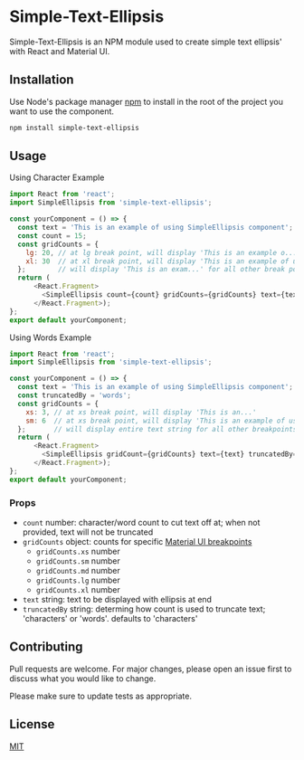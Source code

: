 # Simple-Text-Ellipsis #

Simple-Text-Ellipsis is an NPM module used to create simple text ellipsis' with React and Material UI.

## Installation

Use Node's package manager [npm](https://docs.npmjs.com/) to install in the root of the project you want to use the component.

```bash
npm install simple-text-ellipsis
```

## Usage

Using Character Example
```javascript
import React from 'react';
import SimpleEllipsis from 'simple-text-ellipsis';

const yourComponent = () => {
  const text = 'This is an example of using SimpleEllipsis component';
  const count = 15;
  const gridCounts = {
    lg: 20, // at lg break point, will display 'This is an example o...'
    xl: 30  // at xl break point, will display 'This is an example of using Si...'
  };        // will display 'This is an exam...' for all other break points since count prop is specified
  return (
      <React.Fragment>
        <SimpleEllipsis count={count} gridCounts={gridCounts} text={text} />
      </React.Fragment>);
};
export default yourComponent;
```

Using Words Example
```javascript
import React from 'react';
import SimpleEllipsis from 'simple-text-ellipsis';

const yourComponent = () => {
  const text = 'This is an example of using SimpleEllipsis component';
  const truncatedBy = 'words';
  const gridCounts = {
    xs: 3, // at xs break point, will display 'This is an...'
    sm: 6  // at xs break point, will display 'This is an example of using...'
  };       // will display entire text string for all other breakpoints since no count prop is specified
  return (
      <React.Fragment>
        <SimpleEllipsis gridCount={gridCounts} text={text} truncatedBy={truncatedBy} />
      </React.Fragment>);
};
export default yourComponent;
```

### Props
- ```count``` number: character/word count to cut text off at; when not provided, text will not be truncated
- ```gridCounts``` object: counts for specific [Material UI breakpoints](https://material-ui.com/customization/breakpoints/)
  - ```gridCounts.xs``` number
  - ```gridCounts.sm``` number
  - ```gridCounts.md``` number
  - ```gridCounts.lg``` number
  - ```gridCounts.xl``` number
- ```text``` string: text to be displayed with ellipsis at end
- ```truncatedBy``` string: determing how count is used to truncate text; 'characters' or 'words'. defaults to 'characters'

## Contributing
Pull requests are welcome. For major changes, please open an issue first to discuss what you would like to change.

Please make sure to update tests as appropriate.

## License
[MIT](https://choosealicense.com/licenses/mit/)
